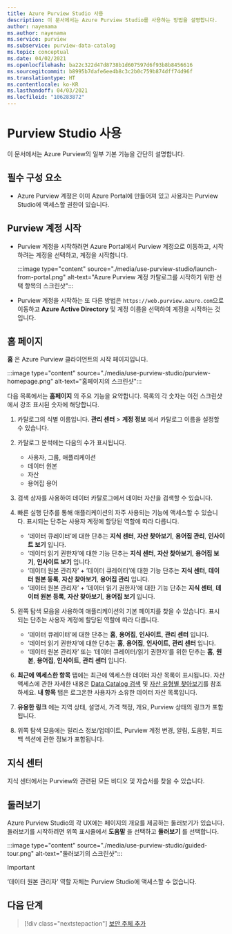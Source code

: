 ```yaml
---
title: Azure Purview Studio 사용
description: 이 문서에서는 Azure Purview Studio를 사용하는 방법을 설명합니다.
author: nayenama
ms.author: nayenama
ms.service: purview
ms.subservice: purview-data-catalog
ms.topic: conceptual
ms.date: 04/02/2021
ms.openlocfilehash: ba22c322d47d8738b1d607597d6f93b8b8456616
ms.sourcegitcommit: b8995b7dafe6ee4b8c3c2b0c759b874dff74d96f
ms.translationtype: HT
ms.contentlocale: ko-KR
ms.lasthandoff: 04/03/2021
ms.locfileid: "106283872"
---
```

# <a name="use-purview-studio"></a>Purview Studio 사용

이 문서에서는 Azure Purview의 일부 기본 기능을 간단히 설명합니다.

## <a name="prerequisites"></a>필수 구성 요소

* Azure Purview 계정은 이미 Azure Portal에 만들어져 있고 사용자는 Purview Studio에 액세스할 권한이 있습니다.

## <a name="launch-purview-account"></a>Purview 계정 시작

* Purview 계정을 시작하려면 Azure Portal에서 Purview 계정으로 이동하고, 시작하려는 계정을 선택하고, 계정을 시작합니다.

  :::image type="content" source="./media/use-purview-studio/launch-from-portal.png" alt-text="Azure Purview 계정 카탈로그를 시작하기 위한 선택 항목의 스크린샷":::

* Purview 계정을 시작하는 또 다른 방법은 `https://web.purview.azure.com`으로 이동하고 **Azure Active Directory** 및 계정 이름을 선택하여 계정을 시작하는 것입니다.

## <a name="home-page"></a>홈 페이지

**홈** 은 Azure Purview 클라이언트의 시작 페이지입니다.

:::image type="content" source="./media/use-purview-studio/purview-homepage.png" alt-text="홈페이지의 스크린샷":::

다음 목록에서는 **홈페이지** 의 주요 기능을 요약합니다. 목록의 각 숫자는 이전 스크린샷에서 강조 표시된 숫자에 해당합니다.

1. 카탈로그의 식별 이름입니다. **관리 센터** > **계정 정보** 에서 카탈로그 이름을 설정할 수 있습니다.

2. 카탈로그 분석에는 다음의 수가 표시됩니다.

   * 사용자, 그룹, 애플리케이션
   * 데이터 원본
   * 자산
   * 용어집 용어

3. 검색 상자를 사용하여 데이터 카탈로그에서 데이터 자산을 검색할 수 있습니다.

4. 빠른 실행 단추를 통해 애플리케이션의 자주 사용되는 기능에 액세스할 수 있습니다. 표시되는 단추는 사용자 계정에 할당된 역할에 따라 다릅니다.

   * ‘데이터 큐레이터’에 대한 단추는 **지식 센터**, **자산 찾아보기**, **용어집 관리**, **인사이트 보기** 입니다.
   * ‘데이터 읽기 권한자’에 대한 기능 단추는 **지식 센터**, **자산 찾아보기**, **용어집 보기**, **인사이트 보기** 입니다.
   * ‘데이터 원본 관리자’ + ’데이터 큐레이터’에 대한 기능 단추는 **지식 센터**, **데이터 원본 등록**, **자산 찾아보기**, **용어집 관리** 입니다. 
   * ‘데이터 원본 관리자’ + ’데이터 읽기 권한자’에 대한 기능 단추는 **지식 센터**, **데이터 원본 등록**, **자산 찾아보기**, **용어집 보기** 입니다. 

5. 왼쪽 탐색 모음을 사용하여 애플리케이션의 기본 페이지를 찾을 수 있습니다. 표시되는 단추는 사용자 계정에 할당된 역할에 따라 다릅니다.

   * ‘데이터 큐레이터’에 대한 단추는 **홈**, **용어집**, **인사이트**, **관리 센터** 입니다.
   * ‘데이터 읽기 권한자’에 대한 단추는 **홈**, **용어집**, **인사이트**, **관리 센터** 입니다.
   * ‘데이터 원본 관리자’ 또는 ‘데이터 큐레이터/읽기 권한자’를 위한 단추는 **홈**, **원본**, **용어집**, **인사이트**, **관리 센터** 입니다. 
  
6. **최근에 액세스한 항목** 탭에는 최근에 액세스한 데이터 자산 목록이 표시됩니다. 자산 액세스에 관한 자세한 내용은 [Data Catalog 검색](how-to-search-catalog.md) 및 [자산 유형별 찾아보기](how-to-browse-catalog.md#browse-experience)를 참조하세요.  **내 항목** 탭은 로그온한 사용자가 소유한 데이터 자산 목록입니다.
7. **유용한 링크** 에는 지역 상태, 설명서, 가격 책정, 개요, Purview 상태의 링크가 포함됩니다.
8. 위쪽 탐색 모음에는 릴리스 정보/업데이트, Purview 계정 변경, 알림, 도움말, 피드백 섹션에 관한 정보가 포함됩니다.

## <a name="knowledge-center"></a>지식 센터

지식 센터에서는 Purview와 관련된 모든 비디오 및 자습서를 찾을 수 있습니다.

## <a name="guided-tours"></a>둘러보기

Azure Purview Studio의 각 UX에는 페이지의 개요를 제공하는 둘러보기가 있습니다. 둘러보기를 시작하려면 위쪽 표시줄에서 **도움말** 을 선택하고 **둘러보기** 를 선택합니다.

:::image type="content" source="./media/use-purview-studio/guided-tour.png" alt-text="둘러보기의 스크린샷":::

> [!Important]
> ‘데이터 원본 관리자’ 역할 자체는 Purview Studio에 액세스할 수 없습니다.

## <a name="next-steps"></a>다음 단계

> [!div class="nextstepaction"]
> [보안 주체 추가](tutorial-scan-data.md)
